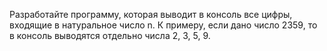 
Разработайте программу, которая выводит в консоль все цифры, входящие в 
натуральное число n. К примеру, если дано число 2359, то в консоль выводятся отдельно числа 
2, 3, 5, 9.
